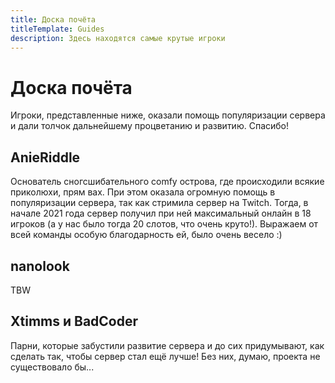 ```yaml
---
title: Доска почёта
titleTemplate: Guides
description: Здесь находятся самые крутые игроки
---
```


# Доска почёта

Игроки, представленные ниже, оказали помощь популяризации сервера и дали толчок дальнейшему процветанию и развитию. Спасибо!

## AnieRiddle

Основатель сногсшибательного comfy острова, где происходили всякие приколюхи, прям вах. При этом оказала огромную помощь в популяризации сервера, так как стримила сервер на Twitch. Тогда, в начале 2021 года сервер получил при ней максимальный онлайн в 18 игроков (а у нас было тогда 20 слотов, что очень круто!). Выражаем от всей команды особую благодарность ей, было очень весело :)

## nanolook

TBW

## Xtimms и BadCoder

Парни, которые забустили развитие сервера и до сих придумывают, как сделать так, чтобы сервер стал ещё лучше! Без них, думаю, проекта не существовало бы...